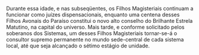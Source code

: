 ﻿Durante essa idade, e nas subseqüentes, os Filhos Magisteriais continuam a funcionar como juízes dispensacionais, enquanto uma centena desses Filhos Avonais do Paraíso constitui o novo alto conselho do Brilhante Estrela Matutino, na capital do universo. Mais tarde, e conforme solicitado pelos soberanos dos Sistemas, um desses Filhos Magisteriais tornar-se-á o consultor supremo permanente no mundo sede-central de cada sistema local, até que seja alcançado o sétimo estágio de unidade.